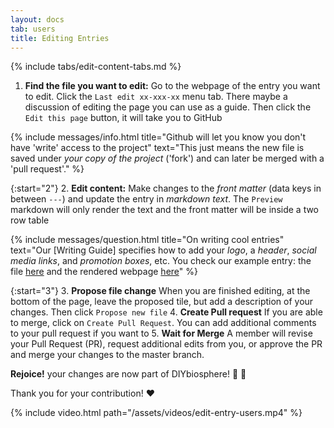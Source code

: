 ```yaml
---
layout: docs
tab: users
title: Editing Entries
---
```


{% include tabs/edit-content-tabs.md %}


1. **Find the file you want to edit:** Go to the webpage of the entry you want to edit. Click the `Last edit xx-xxx-xx` menu tab. There maybe a discussion of editing the page you can use as a guide. Then click the `Edit this page` button, it will take you to GitHub

{% include messages/info.html title="Github will let you know you don't have 'write' access to the project" text="This just means the new file is saved under _your copy of the project_ ('fork') and can later be merged with a 'pull request'." %}

{:start="2"}
2. **Edit content:** Make changes to the _front matter_ (data keys in between `---`) and update the entry in _markdown text_. The `Preview` markdown will only render the text and the front matter will be inside a two row table

{% include messages/question.html title="On writing cool entries" text="Our [Writing Guide] specifies how to add your _logo_, a _header_, _social media links_, and _promotion boxes_, etc. You check our example entry: the file [here](https://raw.githubusercontent.com/DIYbiosphere/sphere/master/docs/EntryExample.md) and the rendered webpage [here](/docs/tutorials/entryexample/AvocadoLab)" %}

{:start="3"}
3. **Propose file change** When you are finished editing, at the bottom of the page, leave the proposed tile, but add a description of your changes. Then click `Propose new file`
4. **Create Pull request** If you are able to merge, click on `Create Pull Request`. You can add additional comments to your pull request if you want to
5. **Wait for Merge** A member will revise your Pull Request (PR), request additional edits from you, or approve the PR and merge your changes to the master branch.

**Rejoice!** your changes are now part of DIYbiosphere! :clap: :clap:

Thank you for your contribution! :heart:

{% include video.html path="/assets/videos/edit-entry-users.mp4" %}
